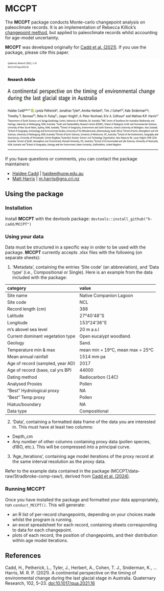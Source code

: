 
<!-- README.md is generated from README.Rmd. Please edit that file -->

# MCCPT

<!-- badges: start -->
<!-- badges: end -->

The **MCCPT** package conducts Monte-carlo changepoint analysis on
paleoclimate records. It is an implementation of Rebecca Killick’s
[changepoint method](https://github.com/rkillick/changepoint/), but
applied to paleoclimate records whilst accounting for age-model
uncertainty.

**MCCPT** was developed originally for [Cadd et
al. (2021)](https://doi.org/10.1017/qua.2021.16). If you use the
package, please cite this paper.

<p align="center">
<img src="man/figures/Cadd2021_Title.JPG" height="300px" />
</p>

If you have questions or comments, you can contact the package
maintainers:

- [Haidee Cadd](https://github.com/h-cadd/) \| <haidee@uow.edu.au>
- [Matt Harris](https://github.com/MRPHarris/) \| <m.harris@gns.cri.nz>

## Using the package

### Installation

Install **MCCPT** with the devtools package:
`devtools::install_github("h-cadd/MCCPT")`

### Using your data

Data must be structured in a specific way in order to be used with the
package. **MCCPT** currently accepts .xlsx files with the following (on
separate sheets):

1.  ‘Metadata’, containing the entries ‘Site code’ (an abbreviation),
    and ‘Data type’ (i.e., Compositional or Single). Here is an example
    from the data included with the package:

| category                         | value                            |
|:---------------------------------|:---------------------------------|
| Site name                        | Native Companion Lagoon          |
| Site code                        | NCL                              |
| Record length (cm)               | 388                              |
| Latitude                         | 27°40’48’’S                      |
| Longitude                        | 153°24’36’’E                     |
| m’s abovel sea level             | 20 m a.s.l                       |
| Current dominant vegetation type | Open eucalypt woodland.          |
| Geology                          | Sand.                            |
| Temperature min & max            | mean min = 19ᵒC, mean max = 25ᵒC |
| Mean annual rainfall             | 1514 mm pa                       |
| Age of record (sampled, year AD) | 2017                             |
| Age of record (base, cal yrs BP) | 44000                            |
| Dating method                    | Radiocarbon (14C)                |
| Analysed Proxies                 | Pollen                           |
| “Best” Hydrological proxy        | NA                               |
| “Best” Temp proxy                | Pollen                           |
| Hiatus/boundary                  | NA                               |
| Data type                        | Compositional                    |

2.  ‘Data’, containing a formatted data frame of the data you are
    interested in. This must have at least two columns:

- Depth_cm
- Any number of other columns containing proxy data (pollen species,
  d18O, etc.). This will be compressed into a principal curve.

3.  ‘Age_iterations’, containing age model iterations of the proxy
    record at the same interval resolution as the proxy data.

Refer to the example data contained in the package
(MCCPT/data-raw/Stradbroke-comp-raw/), derived from [Cadd et
al. (2024)](https://onlinelibrary.wiley.com/doi/10.1002/jqs.3681?af=R).

### Running MCCPT

Once you have installed the package and formatted your data
appropriately, run `conduct_MCCPT()`. This will generate:

- an R list of per-record changepoints, depending on your choices made
  whilst the program is running.
- an excel spreadsheet for each record, containing sheets corresponding
  to data for each changepoint.
- plots of each record, the position of changepoints, and their
  distribution within age model iterations.

## References

Cadd, H., Petherick, L., Tyler, J., Herbert, A., Cohen, T. J.,
Sniderman, K., … Harris, M. R. P. (2021). A continental perspective on
the timing of environmental change during the last glacial stage in
Australia. Quaternary Research, 102, 5–23.
[doi:10.1017/qua.2021.16](https://doi.org/10.1017/qua.2021.16)
